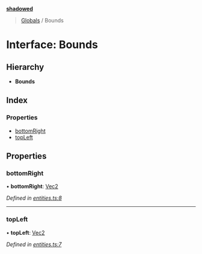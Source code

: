 **[shadowed](../README.md)**

> [Globals](../README.md) / Bounds

# Interface: Bounds

## Hierarchy

* **Bounds**

## Index

### Properties

* [bottomRight](bounds.md#bottomright)
* [topLeft](bounds.md#topleft)

## Properties

### bottomRight

•  **bottomRight**: [Vec2](vec2.md)

*Defined in [entities.ts:8](https://github.com/MD4/shadowed/blob/4b85d5b/src/entities.ts#L8)*

___

### topLeft

•  **topLeft**: [Vec2](vec2.md)

*Defined in [entities.ts:7](https://github.com/MD4/shadowed/blob/4b85d5b/src/entities.ts#L7)*
